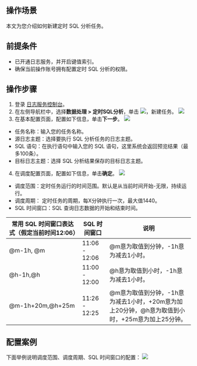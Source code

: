 ## 操作场景

本文为您介绍如何新建定时 SQL 分析任务。

## 前提条件

- 已开通日志服务，并开启键值索引。
- 确保当前操作账号拥有配置定时 SQL 分析的权限。

## 操作步骤

1. 登录 [日志服务控制台](https://console.cloud.tencent.com/cls/overview)。
2. 在左侧导航栏中，选择**数据处理 > 定时SQL分析**，单击 ![](https://qcloudimg.tencent-cloud.cn/raw/5829c3928eef93b45e7d92b840fc38cc.png)，新建任务。
![](https://qcloudimg.tencent-cloud.cn/raw/f6393fea051b4a0445749476f9bda34a.png)
3. 在基本配置页面，配置如下信息，单击**下一步**。
![](https://qcloudimg.tencent-cloud.cn/raw/9637b8c57e97431452d3a2f55a45ed55.png)
 - 任务名称：输入您的任务名称。
 - 源日志主题：选择要执行 SQL 分析任务的日志主题。
 - SQL 语句：在执行语句中输入您的 SQL 语句，这里系统会返回预览结果（最多100条）。
 - 目标日志主题：选择 SQL 分析结果保存的目标日志主题。 
4. 在调度配置页面，配置如下信息，单击**确定**。
![](https://qcloudimg.tencent-cloud.cn/raw/9ca2e9490c6190336962f128058ac759.png)
 - 调度范围：定时任务运行的时间范围。默认是从当前时间开始-无限，持续运行。
 - 调度周期： 定时任务的周期，每X分钟执行一次，最大值1440。
 - SQL 时间窗口：SQL 查询日志数据的开始和结束时间。
<table>
<thead>
<tr>
<th>常用 SQL 时间窗口表达式（假定当前时间12:06）</th><th>SQL 时间窗口</th><th>说明</th>
</tr>
</thead>
<tbody><tr>
<td>@m-1h, @m</td>
<td>11:06 - 12:06</td>
<td>@m意为取值到分钟，-1h意为减去1小时。</td>
</tr>
<tr>
<td>@h-1h,@h</td>
<td>11:00 - 12:00</td>
<td>@h意为取值到小时，-1h意为减去1小时。</td>
</tr>
<tr>
<td>@m-1h+20m,@h+25m</td>
<td>11:26 - 12:25</td>
<td>@m意为取值到分钟，-1h意为减去1小时，+20m意为加上20分钟，@h意为取值到小时，+25m意为加上25分钟。</td>
</tr>
</tbody></table>

## 配置案例

下面举例说明调度范围、调度周期、SQL 时间窗口的配置：
![](https://qcloudimg.tencent-cloud.cn/raw/7071fcee005086e7f3e901606b454fc8.png)
